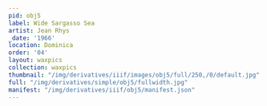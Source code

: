 ```yaml
---
pid: obj5
label: Wide Sargasso Sea
artist: Jean Rhys
_date: '1966'
location: Dominica
order: '04'
layout: waxpics
collection: waxpics
thumbnail: "/img/derivatives/iiif/images/obj5/full/250,/0/default.jpg"
full: "/img/derivatives/simple/obj5/fullwidth.jpg"
manifest: "/img/derivatives/iiif/obj5/manifest.json"
---
```

